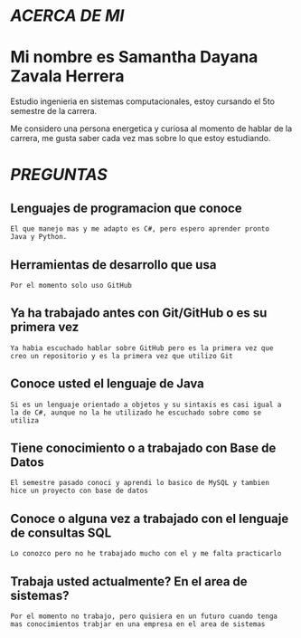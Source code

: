 # ***ACERCA DE MI***  

# Mi nombre es Samantha Dayana Zavala Herrera 
Estudio ingenieria en sistemas computacionales, estoy cursando el 5to semestre de la carrera.

Me considero una persona energetica y curiosa al momento de hablar de la carrera, me gusta 
saber cada vez mas sobre lo que estoy estudiando.

# *PREGUNTAS*

## **Lenguajes de programacion que conoce**
    El que manejo mas y me adapto es C#, pero espero aprender pronto
    Java y Python.
## **Herramientas de desarrollo que usa**
    Por el momento solo uso GitHub
## **Ya ha trabajado antes con Git/GitHub o es su primera vez**
    Ya habia escuchado hablar sobre GitHub pero es la primera vez que 
    creo un repositorio y es la primera vez que utilizo Git
## **Conoce usted el lenguaje de Java**
    Si es un lenguaje orientado a objetos y su sintaxis es casi igual a 
    la de C#, aunque no la he utilizado he escuchado sobre como se 
    utiliza 
## **Tiene conocimiento o a trabajado con Base de Datos**
    El semestre pasado conoci y aprendi lo basico de MySQL y tambien
    hice un proyecto con base de datos
## **Conoce o alguna vez a trabajado con el lenguaje de consultas SQL**
    Lo conozco pero no he trabajado mucho con el y me falta practicarlo
## **Trabaja usted actualmente? En el area de sistemas?**
    Por el momento no trabajo, pero quisiera en un futuro cuando tenga 
    mas conocimientos trabjar en una empresa en el area de sistemas

